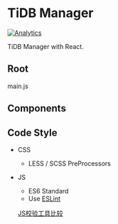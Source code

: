 # TiDB Manager
[![Analytics](https://ga-beacon.appspot.com/UA-99768888-1/readme)](https://github.com/igrigorik/ga-beacon)

TiDB Manager with React.

## Root
main.js

## Components

## Code Style

- CSS
    +  LESS / SCSS PreProcessors
    
- JS
    + ES6 Standard
    + Use [ESLint](http://eslint.cn/docs/user-guide/configuring)

    [JS校验工具比较](http://zhenhua-lee.github.io/tools/linter.html)
